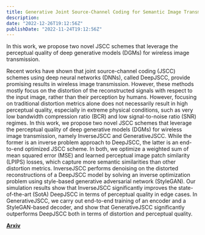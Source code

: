 ```yaml
---
title: Generative Joint Source-Channel Coding for Semantic Image Transmission
description:
date: "2022-12-26T19:12:56Z"
publishDate: "2022-11-24T19:12:56Z"
---
```


In this work, we propose two novel JSCC schemes that leverage the perceptual quality of deep generative models (DGMs) for wireless image transmission.

<!--more-->

Recent works have shown that joint source-channel coding (JSCC) schemes using deep neural networks (DNNs), called DeepJSCC, provide promising results in wireless image transmission. 
However, these methods mostly focus on the distortion of the reconstructed signals with respect to the input image, rather than their perception by humans. 
However, focusing on traditional distortion metrics alone does not necessarily result in high perceptual quality, especially in extreme physical conditions, such as very low bandwidth compression ratio (BCR) and low signal-to-noise ratio (SNR) regimes. 
In this work, we propose two novel JSCC schemes that leverage the perceptual quality of deep generative models (DGMs) for wireless image transmission, namely InverseJSCC and GenerativeJSCC. 
While the former is an inverse problem approach to DeepJSCC, the latter is an end-to-end optimized JSCC scheme. 
In both, we optimize a weighted sum of mean squared error (MSE) and learned perceptual image patch similarity (LPIPS) losses, which capture more semantic similarities than other distortion metrics. 
InverseJSCC performs denoising on the distorted reconstructions of a DeepJSCC model by solving an inverse optimization problem using style-based generative adversarial network (StyleGAN). 
Our simulation results show that InverseJSCC significantly improves the state-of-the-art (SotA) DeepJSCC in terms of perceptual quality in edge cases. 
In GenerativeJSCC, we carry out end-to-end training of an encoder and a StyleGAN-based decoder, and show that GenerativeJSCC significantly outperforms DeepJSCC both in terms of distortion and perceptual quality. 

[**Arxiv**](https://arxiv.org/abs/2211.13772)
